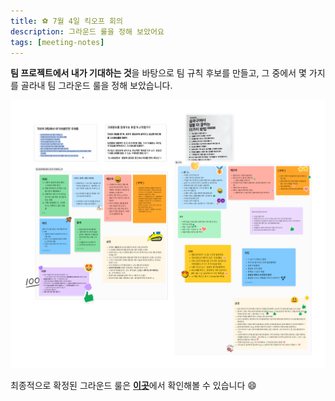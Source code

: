 ```yaml
---
title: ⚽️ 7월 4일 킥오프 회의 
description: 그라운드 룰을 정해 보았어요
tags: [meeting-notes]
---
```


**팀 프로젝트에서 내가 기대하는 것**을 바탕으로 팀 규칙 후보를 만들고, 그 중에서 몇 가지를 골라내 팀 그라운드 룰을 정해 보았습니다. 

![회의에서 나온 이야기](./img/memo.png)

최종적으로 확정된 그라운드 룰은 [**이곳**](/docs/common/groundrule.mdx)에서 확인해볼 수 있습니다 😄
